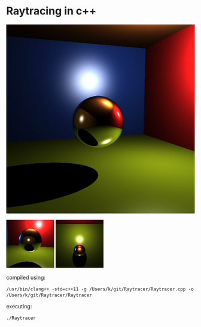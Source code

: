 # Raytracing in c++

![img](./render.png)

![img](./render_left.png)
![img](./render_up.png)

compiled using:
```
/usr/bin/clang++ -std=c++11 -g /Users/k/git/Raytracer/Raytracer.cpp -o /Users/k/git/Raytracer/Raytracer
```

executing:
```
./Raytracer
```
